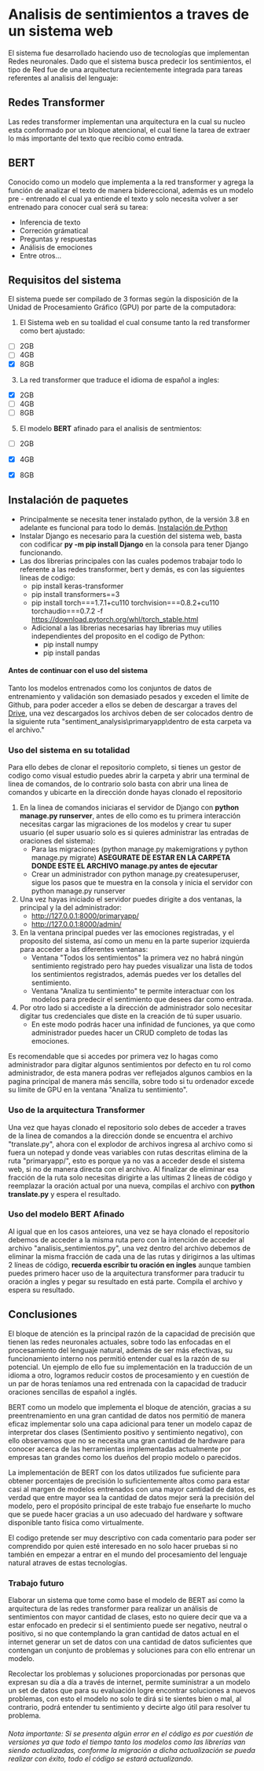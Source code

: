 # Analisis de sentimientos a traves de un sistema web

El sistema fue desarrollado haciendo uso de tecnologías que implementan Redes neuronales. Dado que el sistema busca predecir los sentimientos, el tipo de Red fue de una arquitectura recientemente integrada para tareas referentes al analisis del lenguaje:

## Redes Transformer

Las redes transformer implementan una arquitectura en la cual su nucleo esta conformado por un bloque atencional, el cual tiene la tarea de extraer lo más importante del texto que recibio como entrada.

## BERT

Conocido como un modelo que implementa a la red transformer y agrega la función de analizar el texto de manera bidereccional, además es un modelo pre - entrenado el cual ya entiende el texto y solo necesita volver a ser entrenado para conocer cual será su tarea:

* Inferencia de texto
* Correción grámatical
* Preguntas y respuestas
* Análisis de emociones
* Entre otros...


## Requisitos del sistema

El sistema puede ser compilado de 3 formas según la disposición de la Unidad de Procesamiento Gráfico (GPU) por parte de la computadora:

1. El Sistema web en su toalidad el cual consume tanto la red transformer como bert ajustado:
- [ ] 2GB
- [ ] 4GB
- [x] 8GB

3. La red transformer que traduce el idioma de español a ingles:
- [x] 2GB
- [ ] 4GB
- [ ] 8GB

5. El modelo **BERT** afinado para el analisis de sentmientos:
- [ ] 2GB
- [x] 4GB
- [x] 8GB


## Instalación de paquetes

- Principalmente se necesita tener instalado python, de la versión 3.8 en adelante es funcional para todo lo demás. [Instalación de Python](https://www.python.org/downloads/)
- Instalar Django es necesario para la cuestión del sistema web, basta con codificar **py -m pip install Django** en la consola para tener Django funcionando.
- Las dos librerias principales con las cuales podemos trabajar todo lo referente a las redes transformer, bert y demás, es con las siguientes lineas de codigo:
  - pip install keras-transformer
  - pip install transformers==3
  - pip install torch===1.7.1+cu110 torchvision===0.8.2+cu110 torchaudio===0.7.2 -f https://download.pytorch.org/whl/torch_stable.html
  - Adicional a las librerias necesarias hay librerias muy utilies independientes del proposito en el codigo de Python:
    - pip install numpy
    - pip install pandas


#### **Antes de continuar con el uso del sistema**
Tanto los modelos entrenados como los conjuntos de datos de entrenamiento y validación son demasiado pesados y exceden el limite de Github, para poder acceder a ellos se deben de descargar a traves del [Drive](https://drive.google.com/drive/folders/1YETggXq6dmKntJ3zl3eJo1flbcncPB3J?usp=sharing), una vez descargados los archivos deben de ser colocados dentro de la siguiente ruta "sentiment_analysis\primaryapp\dentro de esta carpeta va el archivo."



### Uso del sistema en su totalidad

Para ello debes de clonar el repositorio completo, si tienes un gestor de codigo como visual estudio puedes abrir la carpeta y abrir una terminal de linea de comandos, de lo contrario solo basta con abrir una linea de comandos y ubicarte en la dirección donde hayas clonado el repositorio
1. En la linea de comandos iniciaras el servidor de Django con **python manage.py runserver**, antes de ello como es tu primera interacción necesitas cargar las migraciones de los modelos y crear tu super usuario (el super usuario solo es si quieres administrar las entradas de oraciones del sistema):
   * Para las migraciones (python manage.py makemigrations y python manage.py migrate) **ASEGURATE DE ESTAR EN LA CARPETA DONDE ESTE EL ARCHIVO manage.py antes de ejecutar**
   * Crear un administrador con python manage.py createsuperuser, sigue los pasos que te muestra en la consola y inicia el servidor con python manage.py runserver
2. Una vez hayas iniciado el servidor puedes dirigite a dos ventanas, la principal y la del administrador:
   * http://127.0.0.1:8000/primaryapp/
   * http://127.0.0.1:8000/admin/
3. En la ventana principal puedes ver las emociones registradas, y el proposito del sistema, así como un menu en la parte superior izquierda para acceder a las diferentes ventanas:
   * Ventana "Todos los sentimientos" la primera vez no habrá ningún sentimiento registrado pero hay puedes visualizar una lista de todos los sentimientos registrados, además puedes ver los detalles del sentimiento.
   * Ventana "Analiza tu sentimiento" te permite interactuar con los modelos para predecir el sentimiento que desees dar como entrada.
5. Por otro lado si accediste a la dirección de administrador solo necesitar digitar tus credenciales que diste en la creación de tú super usuario.
   * En este modo podrás hacer una infinidad de funciones, ya que como administrador puedes hacer un CRUD completo de todas las emociones.

Es recomendable que si accedes por primera vez lo hagas como administrador para digitar algunos sentimientos por defecto en tu rol como administrador, de esta manera podras ver reflejados algunos cambios en la pagina principal de manera más sencilla, sobre todo si tu ordenador excede su límite de GPU en la ventana "Analiza tu sentimiento".


### Uso de la arquitectura Transformer

Una vez que hayas clonado el repositorio solo debes de acceder a traves de la linea de comandos a la dirección donde se encuentra el archivo "translate.py", ahora con el explodor de archivos ingresa al archivo como si fuera un notepad y donde veas variables con rutas descritas elimina de la ruta "primaryapp/", esto es porque ya no vas a acceder desde el sistema web, si no de manera directa con el archivo. Al finalizar de eliminar esa fracción de la ruta solo necesitas dirigirte a las ultimas 2 líneas de código y reemplazar la oración actual por una nueva, compilas el archivo con **python translate.py** y espera el resultado.


### Uso del modelo BERT Afinado

Al igual que en los casos anteiores, una vez se haya clonado el repositorio debemos de acceder a la misma ruta pero con la intención de acceder al archivo "analisis_sentimientos.py", una vez dentro del archivo debemos de eliminar la misma fracción de cada una de las rutas y dirigirnos a las ultimas 2 líneas de código, **recuerda escribir tu oración en ingles** aunque tambien puedes primero hacer uso de la arquitectura transformer para traducir tu oración a ingles y pegar su resultado en está parte. Compila el archivo y espera su resultado.


## Conclusiones
El bloque de atención es la principal razón de la capacidad de precisión que tienen las redes neuronales actuales, sobre todo las enfocadas en el procesamiento del lenguaje natural, además de ser más efectivas, su funcionamiento interno nos permitió entender cual es la razón de su potencial. Un ejemplo de ello fue su implementación en la traducción de un idioma a otro, logramos reducir costos de procesamiento y en cuestión de un par de horas teníamos una red entrenada con la capacidad de traducir oraciones sencillas de español a inglés. 

BERT como un modelo que implementa el bloque de atención, gracias a su preentrenamiento en una gran cantidad de datos nos permitió de manera eficaz implementar solo una capa adicional para tener un modelo capaz de interpretar dos clases (Sentimiento positivo y sentimiento negativo), con ello observamos que no se necesita una gran cantidad de hardware para conocer acerca de las herramientas implementadas actualmente por empresas tan grandes como los dueños del propio modelo o parecidos.

La implementación de BERT con los datos utilizados fue suficiente para obtener porcentajes de precisión lo suficientemente altos como para estar casi al margen de modelos entrenados con una mayor cantidad de datos, es verdad que entre mayor sea la cantidad de datos mejor será la precisión del modelo, pero el propósito principal de este trabajo fue enseñarte lo mucho que se puede hacer gracias a un uso adecuado del hardware y software disponible tanto física como virtualmente.

El codigo pretende ser muy descriptivo con cada comentario para poder ser comprendido por quien esté interesado en no solo hacer pruebas si no también en empezar a entrar en el mundo del procesamiento del lenguaje natural atraves de estas tecnologías.

### Trabajo futuro
Elaborar un sistema que tome como base el modelo de BERT así como la arquitectura de las redes transformer para realizar un análisis de sentimientos con mayor cantidad de clases, esto no quiere decir que va a estar enfocado en predecir si el sentimiento puede ser negativo, neutral o positivo, si no que contemplando la gran cantidad de datos actual en el internet generar un set de datos con una cantidad de datos suficientes que contengan un conjunto de problemas y soluciones para con ello entrenar un modelo.

Recolectar los problemas y soluciones proporcionadas por personas que expresan su día a día a través de internet, permite suministrar a un modelo un set de datos que para su evaluación logre encontrar soluciones a nuevos problemas, con esto el modelo no solo te dirá si te sientes bien o mal, al contrario, podrá entender tu sentimiento y decirte algo útil para resolver tu problema.



###### Nota importante: Si se presenta algún error en el código es por cuestión de versiones ya que todo el tiempo tanto los modelos como las librerias van siendo actualizadas, conforme la migración a dicha actualización se pueda realizar con éxito, todo el código se estará actualizando.
